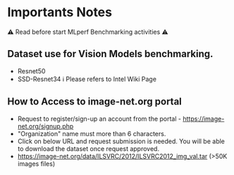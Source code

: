 # **Importants Notes**
:warning: Read before start MLperf Benchmarking activities :warning:

## Dataset use for Vision Models benchmarking.
- Resnet50
- SSD-Resnet34
ℹ️ Please refers to Intel Wiki Page 

## How to Access to image-net.org portal
- Request to register/sign-up an account from the portal - https://image-net.org/signup.php
- "Organization" name must more than 6 characters.
- Click on below URL and request submission is needed. You will be able to download the dataset once request approved.
- https://image-net.org/data/ILSVRC/2012/ILSVRC2012_img_val.tar (>50K images files)
